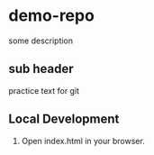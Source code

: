 # demo-repo

some description

## sub header

practice text for git

## Local Development

1. Open index.html in your browser.